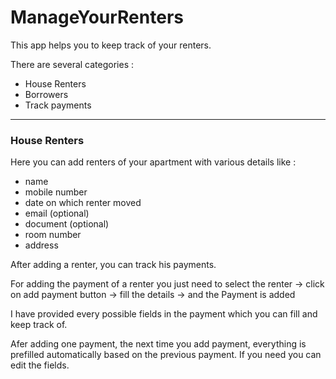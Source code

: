 # ManageYourRenters

This app helps you to keep track of your renters.

There are several categories : 
- House Renters
- Borrowers
- Track payments

---
### House Renters

Here you can add renters of your apartment with various details like :
- name
- mobile number
- date on which renter moved
- email (optional)
- document (optional)
- room number
- address

After adding a renter, you can track his payments. 

For adding the payment of a renter you just need to select the renter -> click on add payment button -> fill the details -> and the Payment is added

I have provided every possible fields in the payment which you can fill and keep track of.

Afer adding one payment, the next time you add payment, everything is prefilled automatically based on the previous payment. If you need you can edit the fields.
